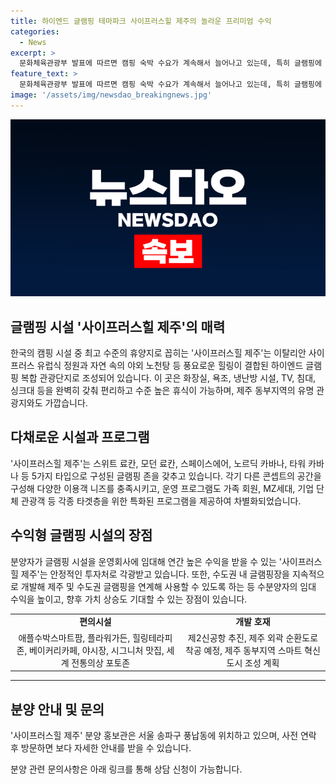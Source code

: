 ```yaml
---
title: 하이엔드 글램핑 테마파크 사이프러스힐 제주의 놀라운 프리미엄 수익
categories:
  - News
excerpt: >
  문화체육관광부 발표에 따르면 캠핑 숙박 수요가 계속해서 늘어나고 있는데, 특히 글램핑에 대한 니즈가 높아지고 있다. 그러나 고급 글램핑 시설 부족 문제가 있어 해결이 시급하다. 그런 가운데 사이프러스힐 제주는 국내 최대 규모의 수익형 글램핑 단지로, 5성급 호텔 수준의 럭셔리 환경과 함께 청정 자연 속에서 휴식을 즐길 수 있다. 또한, 다양한 프로그램과 시설이 제공되며, 수익과 가치 상승도 기대된다. 이 외에도 인접한 관광지와의 접근성이 좋고, 다양한 콘셉트의 숙박 공간을 갖추고 있다.
feature_text: >
  문화체육관광부 발표에 따르면 캠핑 숙박 수요가 계속해서 늘어나고 있는데, 특히 글램핑에 대한 니즈가 높아지고 있다. 그러나 고급 글램핑 시설 부족 문제가 있어 해결이 시급하다. 그런 가운데 사이프러스힐 제주는 국내 최대 규모의 수익형 글램핑 단지로, 5성급 호텔 수준의 럭셔리 환경과 함께 청정 자연 속에서 휴식을 즐길 수 있다. 또한, 다양한 프로그램과 시설이 제공되며, 수익과 가치 상승도 기대된다. 이 외에도 인접한 관광지와의 접근성이 좋고, 다양한 콘셉트의 숙박 공간을 갖추고 있다.
image: '/assets/img/newsdao_breakingnews.jpg'
---
```


<p><img src="/assets/img/newsdao_breakingnews.jpg" alt="pcversion 속보" /></p>

<h2 data-ke-size="size26">글램핑 시설 '사이프러스힐 제주'의 매력</h2>

<p data-ke-size="size16">한국의 캠핑 시설 중 최고 수준의 휴양지로 꼽히는 '사이프러스힐 제주'는 이탈리안 사이프러스 유럽식 정원과 자연 속의 야외 노천탕 등 풍요로운 힐링이 결합된 하이엔드 글램핑 복합 관광단지로 조성되어 있습니다. 이 곳은 화장실, 욕조, 냉난방 시설, TV, 침대, 싱크대 등을 완벽히 갖춰 편리하고 수준 높은 휴식이 가능하며, 제주 동부지역의 유명 관광지와도 가깝습니다.</p>

<h2 data-ke-size="size26">다채로운 시설과 프로그램</h2>

<p data-ke-size="size16">'사이프러스힐 제주'는 스위트 료칸, 모던 료칸, 스페이스에어, 노르딕 카바나, 타워 카바나 등 5가지 타입으로 구성된 글램핑 존을 갖추고 있습니다. 각기 다른 콘셉트의 공간을 구성해 다양한 이용객 니즈를 충족시키고, 운영 프로그램도 가족 회원, MZ세대, 기업 단체 관광객 등 각종 타겟층을 위한 특화된 프로그램을 제공하여 차별화되었습니다.</p>

<h2 data-ke-size="size26">수익형 글램핑 시설의 장점</h2>

<p data-ke-size="size16">분양자가 글램핑 시설을 운영회사에 임대해 연간 높은 수익을 받을 수 있는 '사이프러스힐 제주'는 안정적인 투자처로 각광받고 있습니다. 또한, 수도권 내 글램핑장을 지속적으로 개발해 제주 및 수도권 글램핑을 연계해 사용할 수 있도록 하는 등 수분양자의 임대 수익을 높이고, 향후 가치 상승도 기대할 수 있는 장점이 있습니다.</p>

<table>
    <tr>
        <td style="text-align: center; height: 17px;"><b>편의시설</b></td>
        <td style="text-align: center; height: 17px;"><b>개발 호재</b></td>
    </tr>
    <tr>
        <td style="text-align: center; height: 17px;">애플수박스마트팜, 플라워가든, 힐링테라피존, 베이커리카페, 야시장, 시그니처 맛집, 세계 전통의상 포토존</td>
        <td style="text-align: center; height: 17px;">제2신공항 추진, 제주 외곽 순환도로 착공 예정, 제주 동부지역 스마트 혁신도시 조성 계획</td>
    </tr>
</table>

<hr>

<h2 data-ke-size="size26">분양 안내 및 문의</h2>

<p data-ke-size="size16">'사이프러스힐 제주' 분양 홍보관은 서울 송파구 풍납동에 위치하고 있으며, 사전 연락 후 방문하면 보다 자세한 안내를 받을 수 있습니다.</p>

<p data-ke-size="size16">분양 관련 문의사항은 아래 링크를 통해 상담 신청이 가능합니다.</p>

<p data-ke-size="size16">&nbsp;</p>

